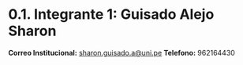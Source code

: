 # 0.1. Integrante 1: Guisado Alejo Sharon


**Correo Institucional:** sharon.guisado.a@uni.pe
**Telefono:** 962164430

